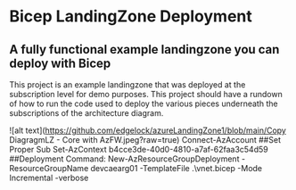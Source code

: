 # Bicep LandingZone Deployment

## A fully functional example landingzone you can deploy with Bicep

This project is an example landingzone that was deployed at the subscription level for demo purposes. This project should have a rundown of how to run the code used to deploy the various pieces underneath the subscriptions of the architecture diagram.


![alt text](https://github.com/edgelock/azureLandingZone1/blob/main/Copy DiagragmLZ - Core with AzFW.jpeg?raw=true)
Connect-AzAccount
##Set Proper Sub
Set-AzContext b4cce3de-40d0-4810-a7af-62faa3c54d59 
##Deployment Command:
New-AzResourceGroupDeployment -ResourceGroupName devcaearg01 -TemplateFile .\vnet.bicep -Mode Incremental -verbose